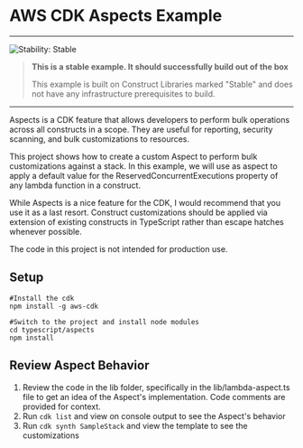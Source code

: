 # AWS CDK Aspects Example
<!--BEGIN STABILITY BANNER-->
---

![Stability: Stable](https://img.shields.io/badge/stability-Stable-success.svg?style=for-the-badge)

> **This is a stable example. It should successfully build out of the box**
>
> This example is built on Construct Libraries marked "Stable" and does not have any infrastructure prerequisites to build.
---
<!--END STABILITY BANNER-->
Aspects is a CDK feature that allows developers to perform bulk operations across all constructs in a scope. They are useful for reporting, security scanning, and bulk customizations to resources.

This project shows how to create a custom Aspect to perform bulk customizations against a stack.
In this example, we will use as aspect to apply a default value for the ReservedConcurrentExecutions property of any lambda function in a construct.

While Aspects is a nice feature for the CDK, I would recommend that you use it as a last resort. Construct customizations should be applied via extension of existing constructs in TypeScript rather than escape hatches whenever possible.

The code in this project is not intended for production use.

## Setup
```
#Install the cdk
npm install -g aws-cdk

#Switch to the project and install node modules
cd typescript/aspects
npm install
```

## Review Aspect Behavior
1. Review the code in the lib folder, specifically in the lib/lambda-aspect.ts file to get an idea of the Aspect's implementation. Code comments are provided for context.
2. Run `cdk list` and view on console output to see the Aspect's behavior
2. Run `cdk synth SampleStack` and view the template to see the customizations

